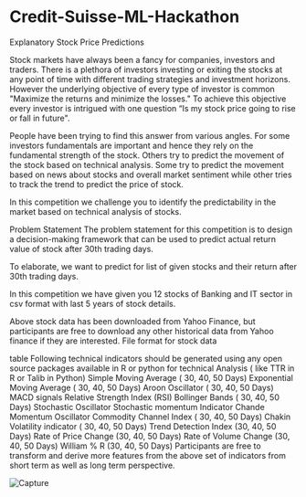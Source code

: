 # Credit-Suisse-ML-Hackathon
Explanatory Stock Price Predictions

Stock markets have always been a fancy for companies, investors and traders. There is a plethora of investors investing or exiting the stocks at any point of time with different trading strategies and investment horizons. However the underlying objective of every type of investor is common "Maximize the returns and minimize the losses." To achieve this objective every investor is intrigued with one question “Is my stock price going to rise or fall in future".

People have been trying to find this answer from various angles. For some investors fundamentals are important and hence they rely on the fundamental strength of the stock. Others try to predict the movement of the stock based on technical analysis. Some try to predict the movement based on news about stocks and overall market sentiment while other tries to track the trend to predict the price of stock.

In this competition we challenge you to identify the predictability in the market based on technical analysis of stocks.

Problem Statement
The problem statement for this competition is to design a decision-making framework that can be used to predict actual return value of stock after 30th trading days.

To elaborate, we want to predict for list of given stocks and their return after 30th trading days.

In this competition we have given you 12 stocks of Banking and IT sector in csv format with last 5 years of stock details.

Above stock data has been downloaded from Yahoo Finance, but participants are free to download any other historical data from Yahoo finance if they are interested.
File format for stock data

table
Following technical indicators should be generated using any open source packages available in R or python for technical Analysis ( like TTR in R or Talib in Python)
Simple Moving Average ( 30, 40, 50 Days)
Exponential Moving Average ( 30, 40, 50 Days)
Aroon Oscillator ( 30, 40, 50 Days)
MACD signals
Relative Strength Index (RSI)
Bollinger Bands ( 30, 40, 50 Days)
Stochastic Oscillator
Stochastic momentum Indicator
Chande Momentum Oscillator
Commodity Channel Index ( 30, 40, 50 Days)
Chakin Volatility indicator ( 30, 40, 50 Days)
Trend Detection Index (30, 40, 50 Days)
Rate of Price Change (30, 40, 50 Days)
Rate of Volume Change (30, 40, 50 Days)
William % R (30, 40, 50 Days)
Participants are free to transform and derive more features from the above set of indicators from short term as well as long term perspective.

![Capture](https://user-images.githubusercontent.com/24243687/57059309-59616d80-6cd2-11e9-98dd-3d5f60cbea6b.PNG)
